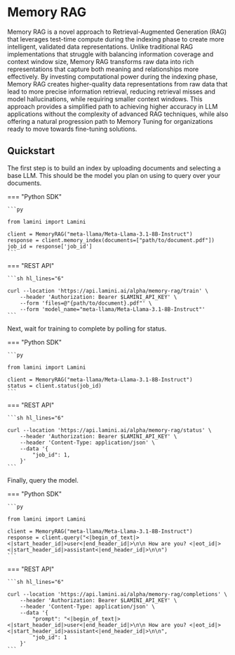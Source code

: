 # Memory RAG

Memory RAG is a novel approach to Retrieval-Augmented Generation (RAG) that leverages test-time compute during the indexing phase to create more intelligent, validated data representations. Unlike traditional RAG implementations that struggle with balancing information coverage and context window size, Memory RAG transforms raw data into rich representations that capture both meaning and relationships more effectively. By investing computational power during the indexing phase, Memory RAG creates higher-quality data representations from raw data that lead to more precise information retrieval, reducing retrieval misses and model hallucinations, while requiring smaller context windows. This approach provides a simplified path to achieving higher accuracy in LLM applications without the complexity of advanced RAG techniques, while also offering a natural progression path to Memory Tuning for organizations ready to move towards fine-tuning solutions.

## Quickstart

The first step is to build an index by uploading documents and selecting a base LLM. This should be the model you plan on using to query over your documents.

=== "Python SDK"

    ```py
    
    from lamini import Lamini
    
    client = MemoryRAG("meta-llama/Meta-Llama-3.1-8B-Instruct")
    response = client.memory_index(documents=["path/to/document.pdf"])
    job_id = response['job_id']
    ```

=== "REST API"

    ```sh hl_lines="6"

    curl --location 'https://api.lamini.ai/alpha/memory-rag/train' \
        --header 'Authorization: Bearer $LAMINI_API_KEY' \
        --form 'files=@"{path/to/document}.pdf"' \
        --form 'model_name="meta-llama/Meta-Llama-3.1-8B-Instruct"'
    ```

Next, wait for training to complete by polling for status.

=== "Python SDK"

    ```py

    from lamini import Lamini
    
    client = MemoryRAG("meta-llama/Meta-Llama-3.1-8B-Instruct")
    status = client.status(job_id)
    ```

=== "REST API"

    ```sh hl_lines="6"

    curl --location 'https://api.lamini.ai/alpha/memory-rag/status' \
        --header 'Authorization: Bearer $LAMINI_API_KEY' \
        --header 'Content-Type: application/json' \
        --data '{
            "job_id": 1,
        }'
    ```

Finally, query the model.

=== "Python SDK"

    ```py

    from lamini import Lamini
    
    client = MemoryRAG("meta-llama/Meta-Llama-3.1-8B-Instruct")
    response = client.query("<|begin_of_text|><|start_header_id|>user<|end_header_id|>\n\n How are you? <|eot_id|><|start_header_id|>assistant<|end_header_id|>\n\n")
    ```

=== "REST API"

    ```sh hl_lines="6"

    curl --location 'https://api.lamini.ai/alpha/memory-rag/completions' \
        --header 'Authorization: Bearer $LAMINI_API_KEY' \
        --header 'Content-Type: application/json' \
        --data '{
            "prompt": "<|begin_of_text|><|start_header_id|>user<|end_header_id|>\n\n How are you? <|eot_id|><|start_header_id|>assistant<|end_header_id|>\n\n",
            "job_id": 1
        }'
    ```